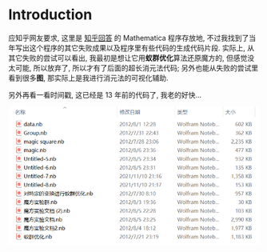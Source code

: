 # Introduction

应知乎网友要求, 这里是 [知乎回答](https://www.zhihu.com/question/7738456942/answer/65863190617) 的 Mathematica 程序存放地, 不过我找到了当年写出这个程序的其它失败成果以及程序里有些代码的生成代码片段. 实际上, 从其它失败的尝试可以看出, 我最初是想让它用**蚁群优化**算法还原魔方的, 但感觉没太可能, 所以放弃了, 所以才有了后面的超长消元法代码; 另外也能从失败的尝试里看到很多**图**, 那实际上是我进行消元法的可视化辅助. 

另外再看一看时间戳, 这已经是 13 年前的代码了, 我老的好快...

![timestamp](./timestamp.png)